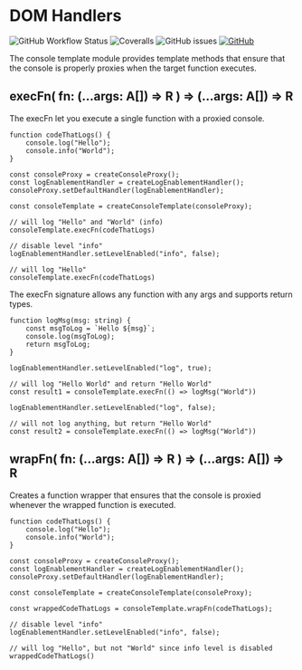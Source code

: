# DOM Handlers

![GitHub Workflow Status](https://img.shields.io/github/workflow/status/link-intersystems/console-proxy-dom/Node.js%20CI)
![Coveralls](https://img.shields.io/coveralls/github/link-intersystems/console-proxy-dom)
![GitHub issues](https://img.shields.io/github/issues-raw/link-intersystems/console-proxy-dom)
[![GitHub](https://img.shields.io/github/license/link-intersystems/console-proxy-dom?label=license)](LICENSE.md)

The console template module provides template methods that ensure that the console is properly proxies when the target function executes.

## execFn( fn: (...args: A[]) => R ) => (...args: A[]) => R

The execFn let you execute a single function with a proxied console.

    function codeThatLogs() {
        console.log("Hello");
        console.info("World");
    }

    const consoleProxy = createConsoleProxy();
    const logEnablementHandler = createLogEnablementHandler();
    consoleProxy.setDefaultHandler(logEnablementHandler);

    const consoleTemplate = createConsoleTemplate(consoleProxy);

    // will log "Hello" and "World" (info)
    consoleTemplate.execFn(codeThatLogs)

    // disable level "info"
    logEnablementHandler.setLevelEnabled("info", false);

    // will log "Hello"
    consoleTemplate.execFn(codeThatLogs)

The execFn signature allows any function with any args and supports return types.

    function logMsg(msg: string) {
        const msgToLog = `Hello ${msg}`;
        console.log(msgToLog);
        return msgToLog;
    }

    logEnablementHandler.setLevelEnabled("log", true);

    // will log "Hello World" and return "Hello World"
    const result1 = consoleTemplate.execFn(() => logMsg("World"))

    logEnablementHandler.setLevelEnabled("log", false);

    // will not log anything, but return "Hello World"
    const result2 = consoleTemplate.execFn(() => logMsg("World"))

## wrapFn( fn: (...args: A[]) => R ) => (...args: A[]) => R

Creates a function wrapper that ensures that the console is proxied whenever the wrapped function is executed.

    function codeThatLogs() {
        console.log("Hello");
        console.info("World");
    }

    const consoleProxy = createConsoleProxy();
    const logEnablementHandler = createLogEnablementHandler();
    consoleProxy.setDefaultHandler(logEnablementHandler);

    const consoleTemplate = createConsoleTemplate(consoleProxy);

    const wrappedCodeThatLogs = consoleTemplate.wrapFn(codeThatLogs);

    // disable level "info"
    logEnablementHandler.setLevelEnabled("info", false);

    // will log "Hello", but not "World" since info level is disabled
    wrappedCodeThatLogs()
